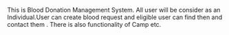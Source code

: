 This is Blood Donation Management System. All user will be  consider as an Individual.User can create blood request and eligible user can find then and contact them . There is also functionality of Camp etc.
